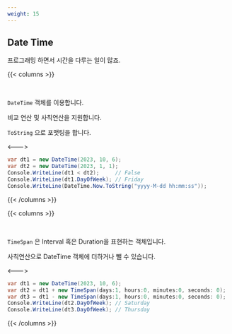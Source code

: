 ```yaml
---
weight: 15
---
```


## Date Time

프로그래밍 하면서 시간을 다루는 일이 많죠.

{{< columns >}}

<br/>

`DateTime` 객체를 이용합니다.

비교 연산 및 사칙연산을 지원합니다.

`ToString` 으로 포맷팅을 합니다.

<--->

```csharp
var dt1 = new DateTime(2023, 10, 6);
var dt2 = new DateTime(2023, 1, 1);
Console.WriteLine(dt1 < dt2);     // False
Console.WriteLine(dt1.DayOfWeek); // Friday
Console.WriteLine(DateTime.Now.ToString("yyyy-M-dd hh:mm:ss"));
```

{{< /columns >}}

{{< columns >}}

<br/>

`TimeSpan` 은 Interval 혹은 Duration을 표현하는 객체입니다.

사칙연산으로 DateTime 객체에 더하거나 뺄 수 있습니다.

<--->

```csharp
var dt1 = new DateTime(2023, 10, 6);
var dt2 = dt1 + new TimeSpan(days:1, hours:0, minutes:0, seconds: 0);
var dt3 = dt1 - new TimeSpan(days:1, hours:0, minutes:0, seconds: 0);
Console.WriteLine(dt2.DayOfWeek); // Saturday
Console.WriteLine(dt3.DayOfWeek); // Thursday
```

{{< /columns >}}